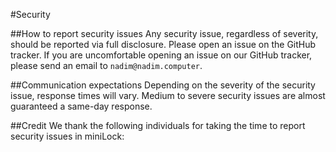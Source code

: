 #Security

##How to report security issues
Any security issue, regardless of severity, should be reported via full disclosure. Please open an issue on the GitHub tracker. If you are uncomfortable opening an issue on our GitHub tracker, please send an email to `nadim@nadim.computer`.
 
##Communication expectations
Depending on the severity of the security issue, response times will vary. Medium to severe security issues are almost guaranteed a same-day response.
 
##Credit
We thank the following individuals for taking the time to report security issues in miniLock:
